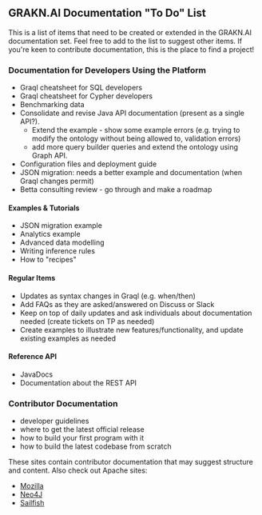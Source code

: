 ## GRAKN.AI Documentation "To Do" List

This is a list of items that need to be created or extended in the GRAKN.AI documentation set. Feel free to add to the list to suggest other items. If you're keen to contribute documentation, this is the place to find a project!

### Documentation for Developers Using the Platform

- Graql cheatsheet for SQL developers
- Graql cheatsheet for Cypher developers
- Benchmarking data
- Consolidate and revise Java API documentation (present as a single API?). 
    - Extend the example - show some example errors (e.g. trying to modify the ontology without being allowed to, validation errors)
    - add more query builder queries and extend the ontology using Graph API.
- Configuration files and deployment guide
- JSON migration: needs a better example and documentation (when Graql changes permit)
- Betta consulting review - go through and make a roadmap

#### Examples & Tutorials

- JSON migration example
- Analytics example
- Advanced data modelling
- Writing inference rules
- How to "recipes"

#### Regular Items

- Updates  as syntax changes in Graql (e.g. when/then)
- Add FAQs as they are asked/answered on Discuss or Slack
- Keep on top of daily updates and ask individuals about documentation needed (create tickets on TP as needed)
- Create examples to illustrate new features/functionality, and update existing examples as needed

#### Reference API

- JavaDocs
- Documentation about the REST API

### Contributor Documentation

- developer guidelines
- where to get the latest official release
- how to build your first program with it
- how to build the latest codebase from scratch

These sites contain contributor documentation that may suggest structure and content. Also check out Apache sites:

- [Mozilla](https://developer.mozilla.org/en-US/docs/Mozilla/Developer_guide/Introduction)
- [Neo4J](https://neo4j.com/developer/contribute/)
- [Sailfish](https://sailfishos.org/wiki/Collaborative_Development#Contributing_The_Change)
